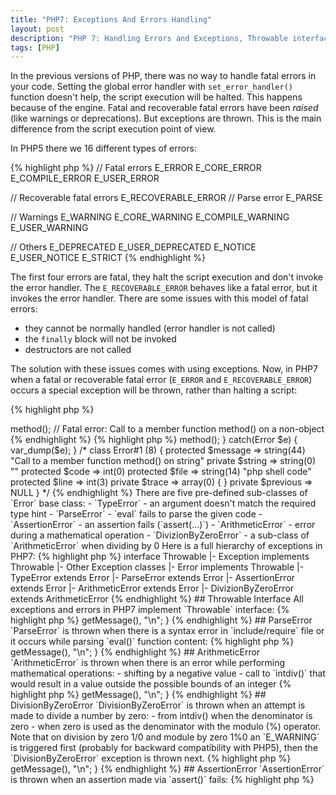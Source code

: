 ```yaml
---
title: "PHP7: Exceptions And Errors Handling"
layout: post
description: "PHP 7: Handling Errors and Exceptions, Throwable interface"
tags: [PHP]
---
```


In the previous versions of PHP, there was no way to handle fatal errors in your code. Setting the global error handler with `set_error_handler()` function doesn't help, the script execution will be halted. This happens because of the engine. Fatal and recoverable fatal errors have been *raised* (like warnings or deprecations). But exceptions are thrown. This is the main difference from the script execution point of view.

In PHP5 there we 16 different types of errors:

{% highlight php %}
// Fatal errors
E_ERROR
E_CORE_ERROR
E_COMPILE_ERROR
E_USER_ERROR

// Recoverable fatal errors
E_RECOVERABLE_ERROR
// Parse error
E_PARSE

// Warnings
E_WARNING
E_CORE_WARNING
E_COMPILE_WARNING
E_USER_WARNING

// Others
E_DEPRECATED
E_USER_DEPRECATED
E_NOTICE
E_USER_NOTICE
E_STRICT
{% endhighlight %}

The first four errors are fatal, they halt the script execution and don't invoke the error handler. The `E_RECOVERABLE_ERROR` behaves like a fatal error, but it invokes the error handler. There are some issues with this model of fatal errors:

- they cannot be normally handled (error handler is not called)
- the `finally` block will not be invoked
- destructors are not called

The solution with these issues comes with using exceptions. Now, in PHP7 when a fatal or recoverable fatal error (`E_ERROR` and `E_RECOVERABLE_ERROR`) occurs a special exception will be thrown, rather than halting a script:

{% highlight php %}
<?php
// PHP 5+
$obj = 'foo';
$obj->method();

// Fatal error: Call to a member function method() on a non-object
{% endhighlight %}

{% highlight php %}
<?php
// PHP7
try {
    $obj = 'foo';
    $obj->method();
} catch(Error $e) {
    var_dump($e);
}

/*
class Error#1 (8) {
  protected $message =>
  string(44) "Call to a member function method() on string"
  private $string =>
  string(0) ""
  protected $code =>
  int(0)
  protected $file =>
  string(14) "php shell code"
  protected $line =>
  int(3)
  private $trace =>
  array(0) {
  }
  private $previous =>
  NULL
}
*/
{% endhighlight %}

There are five pre-defined sub-classes of `Error` base class:

- `TypeError` - an argument doesn't match the required type hint
- `ParseError` - `eval` fails to parse the given code
- `AssertionError` - an assertion fails (`assert(...)`)
- `ArithmeticError` - error during a mathematical operation
- `DivizionByZeroError` - a sub-class of `ArithmeticError` when dividing by 0

Here is a full hierarchy of exceptions in PHP7:

{% highlight php %}

interface Throwable
    |- Exception implements Throwable
        |- Other Exception classes
    |- Error implements Throwable
        |- TypeError extends Error
        |- ParseError extends Error
        |- AssertionError extends Error
        |- ArithmeticError extends Error
            |- DivizionByZeroError extends ArithmeticError

{% endhighlight %}

## Throwable Interface
All exceptions and errors in PHP7 implement `Throwable` interface:

{% highlight php %}
<?php

interface Throwable
{
  public function getMessage(): string;
  public function getCode(): int;
  public function getFile(): string;
  public function getLine(): string;
  public function getTrace(): array();
  public function getTraceAsString(): string;
  public function getPrevious(): Throwable;
  public function __toString():
}
{% endhighlight %}

This interface specifies methods that look identical to those of `Exception`. The only difference is that `Throwable::getPrevious()` method can return any instance of `Throwable` and not only `Exception`. The constructors of `Exception` and `Error` accept an instance of `Throwable` as the previous exception.

Because both `Error` and `Exception` objects share the common interface, we can catch them:

{% highlight php %}
<?php

try {
  // some code
} catch (Exception $e) {
  // handle Exception
} catch (Error $e) {
  // handle Error
}
{% endhighlight %}

In some situations, we can catch any exceptions and errors. For example logging or framework error handling:

{% highlight php %}
<?php

try {
  // Some code
} catch (Throwable $e) {
  // ...
}
{% endhighlight %}

User defined classes cannot implement `Throwable` interface, they should extend from either `Error` or `Exception` classes. This was made for consistency: only instances of `Exception` or `Error` may be thrown.

In our packages, we can define package-specific interfaces by extending `Throwable` interface. A class can implement extended `Throwable` interface only if it extend either `Exception` or `Error`:

{% highlight php %}
<?php

interface PackageCustomThrowable extends Throwable{}

class PackageCustomException extends Exception implements PackageCustomThrowable{}
{% endhighlight %}

## Error

In PHP7 fatal errors and recoverable fatal errors throw instances of `Error` class, which implements `Throwable` interface and can be caught using a `try/catch` block:

{% highlight php %}
<?php

try {
  10/0;
} catch(Error $e) {
  // handle error
}
{% endhighlight %}

There are several specific subclasses of the base `Error` class: `TypeError`, `ParseError`, `ArtihmeticError`, and `AssertionError`.

## TypeError
This error is thrown in two different scenarios:
- a function argument or return value doesn't match a declared type hint
- an invalid number of arguments is passed to a built-in PHP function (*strict mode* only)

{% highlight php %}
<?php

function sum(int $a, int $b) {
  return $a + $b;
}

try {
  $result = add('a', 'b');
} catch (TypeError $e) {
  echo $e->getMessage(), "\n";
}
{% endhighlight %}

## ParseError
`ParseError` is thrown when there is a syntax error in `include/require` file or it occurs while parsing `eval()` function content:

{% highlight php %}
<?php

try {
  require 'file-with-syntax-error.php'
} catch (ParseError $e) {
  echo $e->getMessage(), "\n";
}
{% endhighlight %}

## ArithmeticError
`ArithmeticError` is thrown when there is an error while performing mathematical operations: 
- shifting by a negative value
- call to `intdiv()` that would result in a value outside the possible bounds of an integer

{% highlight php %}
<?php

try {
  $result = 1 << -1;
} catch (ArithmeticError $e) {
  echo $e->getMessage(), "\n";
}
{% endhighlight %}

## DivisionByZeroError
`DivisionByZeroError` is thrown when an attempt is made to divide a number by zero: 
- from intdiv() when the denominator is zero 
- when zero is used as the denominator with the modulo (%) operator.

Note that on division by zero 1/0 and module by zero 1%0 an `E_WARNING` is triggered first (probably for backward compatibility with PHP5), then the `DivisionByZeroError` exception is thrown next.

{% highlight php %}
<?php

try {
  $result = 1 % 0;
} catch (DivisionByZeroError $e) {
  echo $e->getMessage(), "\n";
}
{% endhighlight %}

## AssertionError

`AssertionError` is thrown when an assertion made via `assert()` fails:

{% highlight php %}
<?php

ini_set('zend.assertions', 1); // execute assertions
ini_set('assert.exception', 1); // throw exception when assertion fails

$value = 1;

assert($value === 0);

// Fatal error: Uncaught AssertionError: assert($value === 0)
{% endhighlight %}

## Cathing Errors
You should avoid catching `Error` objects unless logging them for the future solution. Because `Error` always points to code problems, not some temporary runtime issues. It is better to fix such problems instead of handling them at runtime. In general, `Error` objects should be caught for logging and for performing any necessary cleanup.

## Multi-Catch Exception Handling
In PHP7.1 when several different types of exceptions are handled the same way, we can use multi-catch instead of duplication of `catch` statements:

{% highlight php %}
<?php

try {
  // ... code
} catch(ExceptionType1 $e) {
  // ... Handle exception 
} catch(ExceptionType2 $e) {
  // ... Same code to handle exception
}
{% endhighlight %}

In PHP7.1 we can use a single `catch` statement to avoid code duplication:

{% highlight php %}
<?php
try {
  // ... code
} catch(ExceptionType1 | ExceptionType2 $e) {
  // ... Handle exception
} catch(\Exception $e) {
  // ... 
}
{% endhighlight %}
